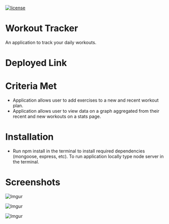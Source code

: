 [![license](https://img.shields.io/github/license/DAVFoundation/captain-n3m0.svg?style=flat-square)](https://github.com/DAVFoundation/captain-n3m0/blob/master/LICENSE)


# Workout Tracker

An application to track your daily workouts.

# Deployed Link

# Criteria Met
- Application allows user to add exercises to a new and recent workout plan.
- Application allows user to view data on a graph aggregated from their recent and new workouts on a stats page.

# Installation

- Run npm install in the terminal to install required dependencies (mongoose, express, etc).  To run application locally type node server in the terminal.

# Screenshots

![Imgur](https://i.imgur.com/Rexm0ga.png)

![Imgur](https://i.imgur.com/eBQ1GrJ.png)

![Imgur](https://i.imgur.com/BKHAhPm.png)